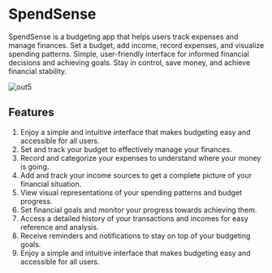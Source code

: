 # SpendSense
SpendSense is a budgeting app that helps users track expenses and manage finances. Set a budget, add income, record expenses, and visualize spending patterns. Simple, user-friendly interface for informed financial decisions and achieving goals. Stay in control, save money, and achieve financial stability.

![out5](https://github.com/nimratkhalsa/SpendSense/assets/103124850/e5e016d7-098b-4ae5-badc-cf5d7309fc5a)

## Features

1. Enjoy a simple and intuitive interface that makes budgeting easy and accessible for all users.
2. Set and track your budget to effectively manage your finances.
3. Record and categorize your expenses to understand where your money is going.
4. Add and track your income sources to get a complete picture of your financial situation.
5. View visual representations of your spending patterns and budget progress.
6. Set financial goals and monitor your progress towards achieving them.
7. Access a detailed history of your transactions and incomes for easy reference and analysis.
8. Receive reminders and notifications to stay on top of your budgeting goals.
9. Enjoy a simple and intuitive interface that makes budgeting easy and accessible for all users.
